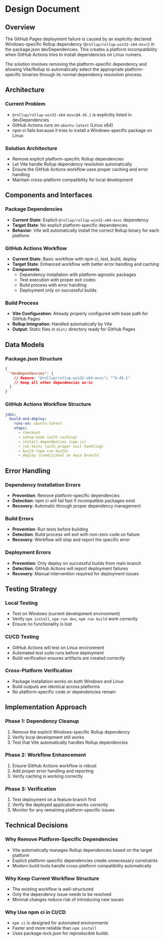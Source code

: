 # Design Document

## Overview

The GitHub Pages deployment failure is caused by an explicitly declared Windows-specific Rollup dependency (`@rollup/rollup-win32-x64-msvc`) in the package.json devDependencies. This creates a platform incompatibility when GitHub Actions tries to install dependencies on Linux runners.

The solution involves removing the platform-specific dependency and allowing Vite/Rollup to automatically select the appropriate platform-specific binaries through its normal dependency resolution process.

## Architecture

### Current Problem
- `@rollup/rollup-win32-x64-msvc@4.45.1` is explicitly listed in devDependencies
- GitHub Actions runs on `ubuntu-latest` (Linux x64)
- npm ci fails because it tries to install a Windows-specific package on Linux

### Solution Architecture
- Remove explicit platform-specific Rollup dependencies
- Let Vite handle Rollup dependency resolution automatically
- Ensure the GitHub Actions workflow uses proper caching and error handling
- Maintain cross-platform compatibility for local development

## Components and Interfaces

### Package Dependencies
- **Current State**: Explicit `@rollup/rollup-win32-x64-msvc` dependency
- **Target State**: No explicit platform-specific dependencies
- **Behavior**: Vite will automatically install the correct Rollup binary for each platform

### GitHub Actions Workflow
- **Current State**: Basic workflow with npm ci, test, build, deploy
- **Target State**: Enhanced workflow with better error handling and caching
- **Components**:
  - Dependency installation with platform-agnostic packages
  - Test execution with proper exit codes
  - Build process with error handling
  - Deployment only on successful builds

### Build Process
- **Vite Configuration**: Already properly configured with base path for GitHub Pages
- **Rollup Integration**: Handled automatically by Vite
- **Output**: Static files in `dist/` directory ready for GitHub Pages

## Data Models

### Package.json Structure
```json
{
  "devDependencies": {
    // Remove: "@rollup/rollup-win32-x64-msvc": "^4.45.1"
    // Keep all other dependencies as-is
  }
}
```

### GitHub Actions Workflow Structure
```yaml
jobs:
  build-and-deploy:
    runs-on: ubuntu-latest
    steps:
      - checkout
      - setup-node (with caching)
      - install-dependencies (npm ci)
      - run-tests (with proper exit handling)
      - build (npm run build)
      - deploy (conditional on main branch)
```

## Error Handling

### Dependency Installation Errors
- **Prevention**: Remove platform-specific dependencies
- **Detection**: npm ci will fail fast if incompatible packages exist
- **Recovery**: Automatic through proper dependency management

### Build Errors
- **Prevention**: Run tests before building
- **Detection**: Build process will exit with non-zero code on failure
- **Recovery**: Workflow will stop and report the specific error

### Deployment Errors
- **Prevention**: Only deploy on successful builds from main branch
- **Detection**: GitHub Actions will report deployment failures
- **Recovery**: Manual intervention required for deployment issues

## Testing Strategy

### Local Testing
- Test on Windows (current development environment)
- Verify `npm install`, `npm run dev`, `npm run build` work correctly
- Ensure no functionality is lost

### CI/CD Testing
- GitHub Actions will test on Linux environment
- Automated test suite runs before deployment
- Build verification ensures artifacts are created correctly

### Cross-Platform Verification
- Package installation works on both Windows and Linux
- Build outputs are identical across platforms
- No platform-specific code or dependencies remain

## Implementation Approach

### Phase 1: Dependency Cleanup
1. Remove the explicit Windows-specific Rollup dependency
2. Verify local development still works
3. Test that Vite automatically handles Rollup dependencies

### Phase 2: Workflow Enhancement
1. Ensure GitHub Actions workflow is robust
2. Add proper error handling and reporting
3. Verify caching is working correctly

### Phase 3: Verification
1. Test deployment on a feature branch first
2. Verify the deployed application works correctly
3. Monitor for any remaining platform-specific issues

## Technical Decisions

### Why Remove Platform-Specific Dependencies
- Vite automatically manages Rollup dependencies based on the target platform
- Explicit platform-specific dependencies create unnecessary constraints
- Modern build tools handle cross-platform compatibility automatically

### Why Keep Current Workflow Structure
- The existing workflow is well-structured
- Only the dependency issue needs to be resolved
- Minimal changes reduce risk of introducing new issues

### Why Use npm ci in CI/CD
- `npm ci` is designed for automated environments
- Faster and more reliable than `npm install`
- Uses package-lock.json for reproducible builds